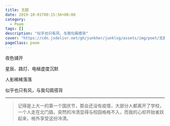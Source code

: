 ```yaml
---
title: 无题
date: 2019-10-01T00:15:56+08:00
category:
  - Poem
tags: []
description: "似乎也只有风，与我勾肩搭背"
cover: "https://cdn.jsdelivr.net/gh/junkher/junklog/assets/img/poet/无题232.jpg"
pageClass: poem
---
```


夜色铺开

星辰、路灯、电梯虚度沉默

人影稀稀落落

似乎也只有风，与我勾肩搭背


---

>记得是上大一的第一个国庆节，那会还没有疫情，大部分人都离开了学校，一个人走在北门路，突然的冷清显得与校园格格不入，而我的心却开始雀跃起来，格外享受这份冷清。
